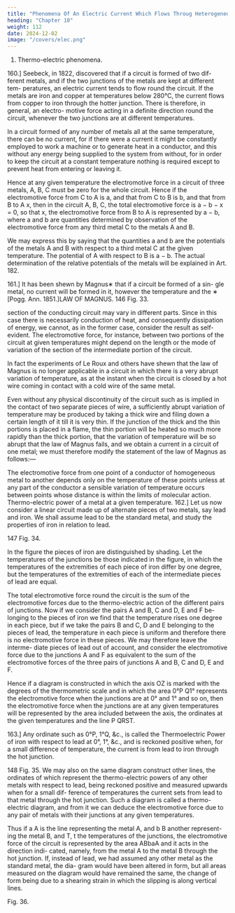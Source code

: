 ```yaml
---
title: "Phenomena Of An Electric Current Which Flows Throug Heterogeneous Media"
heading: "Chapter 10"
weight: 112
date: 2024-12-02
image: "/covers/elec.png"
---
```



1. Thermo-electric phenomena.

160.] Seebeck, in 1822, discovered that if a circuit is formed of two dif- ferent metals, and if the two junctions of the metals are kept at different tem- peratures, an electric current tends to flow round the circuit. If the metals are iron and copper at temperatures below 280°C, the current flows from copper to iron through the hotter junction. There is therefore, in general, an electro- motive force acting in a definite direction round the circuit, whenever the two junctions are at different temperatures.

In a circuit formed of any number of metals all at the same temperature, there can be no current, for if there were a current it might be constantly employed to work a machine or to generate heat in a conductor, and this without any energy being supplied to the system from without, for in order to keep the circuit at a constant temperature nothing is required except to prevent heat from entering or leaving it. 

Hence at any given temperature the electromotive force in a circuit of three metals, A, B, C must be zero for the whole circuit. Hence if the electromotive force from C to A is a, and that from C to B is b, and that from B to A x, then in the circuit A, B, C, the total electromotive force is a − b − x = 0, so that x, the electromotive force from B to A is represented by a − b, where a and b are quantities determined by observation of the electromotive force from any third metal C to the metals A and B.

We may express this by saying that the quantities a and b are the potentials of the metals A and B with respect to a third metal C at the given temperature. The potential of A with respect to B is a − b. The actual determination of the relative potentials of the metals will be explained in Art. 182.

161.] It has been shewn by Magnus∗ that if a circuit be formed of a sin-
gle metal, no current will be formed in it, however the temperature and the
∗
[Pogg. Ann. 1851.]LAW OF MAGNUS.
146
Fig. 33.


section of the conducting circuit may vary in different parts. Since in this case there is necessarily conduction of heat, and consequently dissipation of energy, we cannot, as in the former case, consider the result as self-evident. The electromotive force, for instance, between two portions of the circuit at given temperatures might depend on the length or the mode of variation of the section of the intermediate portion of the circuit. 

In fact the experiments of Le Roux and others have shewn that the law of Magnus is no longer applicable in a circuit in which there is a very abrupt variation of temperature, as at the instant when the circuit is closed by a hot wire coming in contact with a cold wire of the same metal. 

Even without any physical discontinuity of the circuit such as is implied in the contact of two separate pieces of wire, a sufficiently abrupt variation of temperature may be produced by taking a thick wire and filing down a certain length of it till it is very thin. If the junction of the thick and the thin portions is placed in a flame, the thin portion will be heated so much more rapidly than the thick portion, that the variation of temperature will be so abrupt that the law of Magnus fails, and we obtain a current in a circuit of one metal; we must therefore modify the statement of the law of Magnus as follows:—


The electromotive force from one point of a conductor of homogeneous metal to another depends only on the temperature of these points unless at any part of the conductor a sensible variation of temperature occurs between points whose distance is within the limits of molecular action. Thermo-electric power of a metal at a given temperature. 162.] Let us now consider a linear circuit made up of alternate pieces of two metals, say lead and iron. We shall assume lead to be the standard metal, and study the properties of iron in relation to lead.


147
Fig. 34.

In the figure the pieces of iron are distinguished by shading. Let the temperatures of the junctions be those indicated in the figure, in which the temperatures of the extremities of each piece of iron differ by one degree, but
the temperatures of the extremities of each of the intermediate pieces of lead
are equal. 

The total electromotive force round the circuit is the sum of the electromotive forces due to the thermo-electric action of the different pairs of junctions. Now if we consider the pairs A and B, C and D, E and F be- longing to the pieces of iron we find that the temperature rises one degree in each piece, but if we take the pairs B and C, D and E belonging to the pieces of lead, the temperature in each piece is uniform and therefore there is no electromotive force in these pieces. We may therefore leave the interme- diate pieces of lead out of account, and consider the electromotive force due to the junctions A and F as equivalent to the sum of the electromotive forces of the three pairs of junctions A and B, C and D, E and F.

Hence if a diagram is constructed in which the axis OZ is marked with the degrees of the thermometric scale and in which the area 0°P Q1° represents the electromotive force when the junctions are at 0° and 1° and so on, then the electromotive force when the junctions are at any given temperatures will be represented by the area included between the axis, the ordinates at the given temperatures and the line P QRST.

163.] Any ordinate such as 0°P, 1°Q, &c., is called the Thermoelectric
Power of iron with respect to lead at 0°, 1°, &c., and is reckoned positive
when, for a small difference of temperature, the current is from lead to iron
through the hot junction.

148
Fig. 35.
 We may also on the same diagram construct other lines, the ordinates of which represent the thermo-electric powers of any other metals with respect to lead, being reckoned positive and measured upwards when for a small dif- ference of temperatures the current sets from lead to that metal through the hot junction. Such a diagram is called a thermo-electric diagram, and from it we can deduce the electromotive force due to any pair of metals with their junctions at any given temperatures.

Thus if a A is the line representing the metal A, and b B another represent- ing the metal B, and T, t the temperatures of the junctions, the electromotive force of the circuit is represented by the area ABbaA and it acts in the direction indi- cated, namely, from the metal A to the metal B through the hot junction. If, instead of lead, we had assumed any other metal as the standard metal, the dia- gram would have been altered in form, but all areas measured on the diagram would have remained the same, the change of form being due to a shearing strain in which the slipping is along vertical lines.

Fig. 36.
